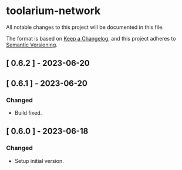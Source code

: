 # toolarium-network

All notable changes to this project will be documented in this file.

The format is based on [Keep a Changelog](https://keepachangelog.com/en/1.0.0/),
and this project adheres to [Semantic Versioning](https://semver.org/spec/v2.0.0.html).

## [ 0.6.2 ] - 2023-06-20

## [ 0.6.1 ] - 2023-06-20
### Changed
- Build fixed.

## [ 0.6.0 ] - 2023-06-18
### Changed
- Setup initial version.
